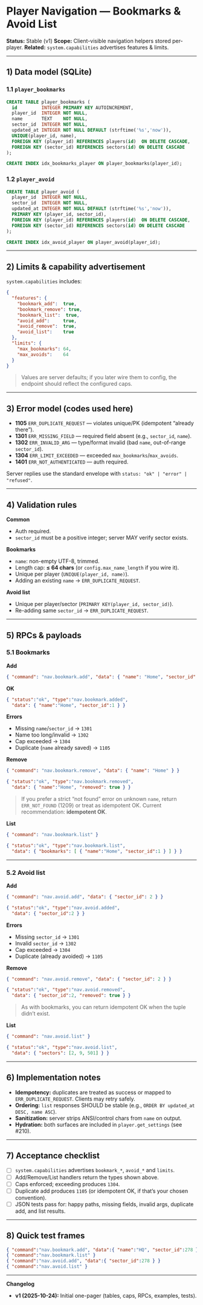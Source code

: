 # Player Navigation — Bookmarks & Avoid List

**Status:** Stable (v1)
**Scope:** Client-visible navigation helpers stored per-player.
**Related:** `system.capabilities` advertises features & limits.

---

## 1) Data model (SQLite)

### 1.1 `player_bookmarks`

```sql
CREATE TABLE player_bookmarks (
  id         INTEGER PRIMARY KEY AUTOINCREMENT,
  player_id  INTEGER NOT NULL,
  name       TEXT    NOT NULL,
  sector_id  INTEGER NOT NULL,
  updated_at INTEGER NOT NULL DEFAULT (strftime('%s','now')),
  UNIQUE(player_id, name),
  FOREIGN KEY (player_id) REFERENCES players(id)  ON DELETE CASCADE,
  FOREIGN KEY (sector_id) REFERENCES sectors(id) ON DELETE CASCADE
);

CREATE INDEX idx_bookmarks_player ON player_bookmarks(player_id);
```

### 1.2 `player_avoid`

```sql
CREATE TABLE player_avoid (
  player_id  INTEGER NOT NULL,
  sector_id  INTEGER NOT NULL,
  updated_at INTEGER NOT NULL DEFAULT (strftime('%s','now')),
  PRIMARY KEY (player_id, sector_id),
  FOREIGN KEY (player_id) REFERENCES players(id)  ON DELETE CASCADE,
  FOREIGN KEY (sector_id) REFERENCES sectors(id) ON DELETE CASCADE
);

CREATE INDEX idx_avoid_player ON player_avoid(player_id);
```

---

## 2) Limits & capability advertisement

`system.capabilities` includes:

```json
{
  "features": {
    "bookmark_add":  true,
    "bookmark_remove": true,
    "bookmark_list":  true,
    "avoid_add":     true,
    "avoid_remove":  true,
    "avoid_list":    true
  },
  "limits": {
    "max_bookmarks": 64,
    "max_avoids":    64
  }
}
```

> Values are server defaults; if you later wire them to config, the endpoint should reflect the configured caps.

---

## 3) Error model (codes used here)

* **1105** `ERR_DUPLICATE_REQUEST` — violates unique/PK (idempotent “already there”).
* **1301** `ERR_MISSING_FIELD` — required field absent (e.g., `sector_id`, `name`).
* **1302** `ERR_INVALID_ARG` — type/format invalid (bad `name`, out-of-range `sector_id`).
* **1304** `ERR_LIMIT_EXCEEDED` — exceeded `max_bookmarks`/`max_avoids`.
* **1401** `ERR_NOT_AUTHENTICATED` — auth required.

Server replies use the standard envelope with `status: "ok" | "error" | "refused"`.

---

## 4) Validation rules

**Common**

* Auth required.
* `sector_id` must be a positive integer; server MAY verify sector exists.

**Bookmarks**

* `name`: non-empty UTF-8, trimmed.
* Length cap: **≤ 64 chars** (or `config.max_name_length` if you wire it).
* Unique per player (`UNIQUE(player_id, name)`).
* Adding an existing `name` → `ERR_DUPLICATE_REQUEST`.

**Avoid list**

* Unique per player/sector (`PRIMARY KEY(player_id, sector_id)`).
* Re-adding same `sector_id` → `ERR_DUPLICATE_REQUEST`.

---

## 5) RPCs & payloads

### 5.1 Bookmarks

**Add**

```json
{ "command": "nav.bookmark.add", "data": { "name": "Home", "sector_id": 1 } }
```

**OK**

```json
{ "status":"ok", "type":"nav.bookmark.added",
  "data": { "name":"Home", "sector_id":1 } }
```

**Errors**

* Missing `name`/`sector_id` → `1301`
* Name too long/invalid → `1302`
* Cap exceeded → `1304`
* Duplicate (`name` already saved) → `1105`

**Remove**

```json
{ "command": "nav.bookmark.remove", "data": { "name": "Home" } }
```

```json
{ "status":"ok", "type":"nav.bookmark.removed",
  "data": { "name":"Home", "removed": true } }
```

> If you prefer a strict “not found” error on unknown `name`, return `ERR_NOT_FOUND` (1209) or treat as idempotent OK. Current recommendation: **idempotent OK**.

**List**

```json
{ "command": "nav.bookmark.list" }
```

```json
{ "status":"ok", "type":"nav.bookmark.list",
  "data": { "bookmarks": [ { "name":"Home", "sector_id":1 } ] } }
```

---

### 5.2 Avoid list

**Add**

```json
{ "command": "nav.avoid.add", "data": { "sector_id": 2 } }
```

```json
{ "status":"ok", "type":"nav.avoid.added",
  "data": { "sector_id":2 } }
```

**Errors**

* Missing `sector_id` → `1301`
* Invalid `sector_id` → `1302`
* Cap exceeded → `1304`
* Duplicate (already avoided) → `1105`

**Remove**

```json
{ "command": "nav.avoid.remove", "data": { "sector_id": 2 } }
```

```json
{ "status":"ok", "type":"nav.avoid.removed",
  "data": { "sector_id":2, "removed": true } }
```

> As with bookmarks, you can return idempotent OK when the tuple didn’t exist.

**List**

```json
{ "command": "nav.avoid.list" }
```

```json
{ "status":"ok", "type":"nav.avoid.list",
  "data": { "sectors": [2, 9, 501] } }
```

---

## 6) Implementation notes

* **Idempotency:** duplicates are treated as success or mapped to `ERR_DUPLICATE_REQUEST`. Clients may retry safely.
* **Ordering:** `list` responses SHOULD be stable (e.g., `ORDER BY updated_at DESC, name ASC`).
* **Sanitization:** server strips ANSI/control chars from `name` on output.
* **Hydration:** both surfaces are included in `player.get_settings` (see #210).

---

## 7) Acceptance checklist

* [ ] `system.capabilities` advertises `bookmark_*`, `avoid_*` and `limits`.
* [ ] Add/Remove/List handlers return the types shown above.
* [ ] Caps enforced; exceeding produces `1304`.
* [ ] Duplicate add produces `1105` (or idempotent OK, if that’s your chosen convention).
* [ ] JSON tests pass for: happy paths, missing fields, invalid args, duplicate add, and list results.

---

## 8) Quick test frames

```json
{ "command":"nav.bookmark.add", "data":{ "name":"HQ", "sector_id":278 } }
{ "command":"nav.bookmark.list" }
{ "command":"nav.avoid.add", "data":{ "sector_id":278 } }
{ "command":"nav.avoid.list" }
```

---

**Changelog**

* **v1 (2025-10-24):** Initial one-pager (tables, caps, RPCs, examples, tests).
